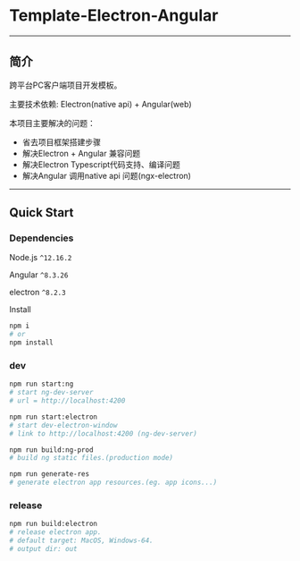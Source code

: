 # Template-Electron-Angular

---

## 简介

跨平台PC客户端项目开发模板。

主要技术依赖: Electron(native api) + Angular(web)

本项目主要解决的问题：
- 省去项目框架搭建步骤
- 解决Electron + Angular 兼容问题
- 解决Electron Typescript代码支持、编译问题
- 解决Angular 调用native api 问题(ngx-electron)


---

## Quick Start

### Dependencies 

Node.js `^12.16.2`

Angular `^8.3.26`

electron `^8.2.3`

Install
```bash
npm i 
# or
npm install
```

### dev 

```bash
npm run start:ng
# start ng-dev-server 
# url = http://localhost:4200

npm run start:electron
# start dev-electron-window
# link to http://localhost:4200 (ng-dev-server)

npm run build:ng-prod
# build ng static files.(production mode)

npm run generate-res
# generate electron app resources.(eg. app icons...)

```

### release

```bash
npm run build:electron
# release electron app.
# default target: MacOS, Windows-64.
# output dir: out

```



